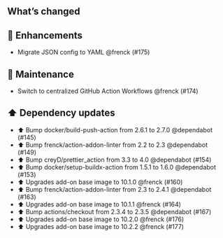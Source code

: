 ## What’s changed

## 🚀 Enhancements

- Migrate JSON config to YAML @frenck (#175)

## 🧰 Maintenance

- Switch to centralized GitHub Action Workflows @frenck (#174)

## ⬆️ Dependency updates

- ⬆️ Bump docker/build-push-action from 2.6.1 to 2.7.0 @dependabot (#145)
- ⬆️ Bump frenck/action-addon-linter from 2.2 to 2.3 @dependabot (#149)
- ⬆️ Bump creyD/prettier_action from 3.3 to 4.0 @dependabot (#154)
- ⬆️ Bump docker/setup-buildx-action from 1.5.1 to 1.6.0 @dependabot (#153)
- ⬆️ Upgrades add-on base image to 10.1.0 @frenck (#160)
- ⬆️ Bump frenck/action-addon-linter from 2.3 to 2.4.1 @dependabot (#163)
- ⬆️ Upgrades add-on base image to 10.1.1 @frenck (#164)
- ⬆️ Bump actions/checkout from 2.3.4 to 2.3.5 @dependabot (#167)
- ⬆️ Upgrades add-on base image to 10.2.0 @frenck (#176)
- ⬆️ Upgrades add-on base image to 10.2.2 @frenck (#177)

